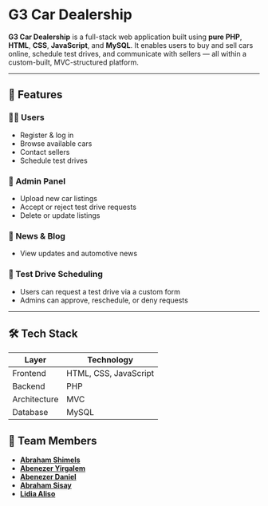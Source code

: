 # G3 Car Dealership

**G3 Car Dealership** is a full-stack web application built using **pure PHP**, **HTML**, **CSS**, **JavaScript**, and **MySQL**. It enables users to buy and sell cars online, schedule test drives, and communicate with sellers — all within a custom-built, MVC-structured platform.

---

## 🧩 Features

### 🧑‍💻 Users
- Register & log in
- Browse available cars
- Contact sellers
- Schedule test drives

### 🔧 Admin Panel
- Upload new car listings
- Accept or reject test drive requests
- Delete or update listings

### 📰 News & Blog
- View updates and automotive news

### 🚗 Test Drive Scheduling
- Users can request a test drive via a custom form
- Admins can approve, reschedule, or deny requests

---

## 🛠️ Tech Stack

| Layer        | Technology             |
|--------------|------------------------|
| Frontend     | HTML, CSS, JavaScript  |
| Backend      | PHP                    |
| Architecture | MVC                    |
| Database     | MySQL                  |

## 👥 Team Members

- **[Abraham Shimels](https://github.com/abrahamshimels)**
- **[Abenezer Yirgalem](https://github.com/AbeniYirgalem)**
- **[Abenezer Daniel](https://github.com/Abez132)**
- **[Abraham Sisay](https://github.com/absiso)**
- **[Lidia Aliso](https://github.com/lydia-jc)**

